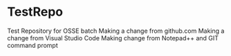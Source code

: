 # TestRepo
Test Repository for OSSE batch
Making a change from github.com
Making a change from Visual Studio Code
Making change from Notepad++ and GIT command prompt